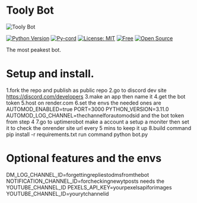# Tooly Bot

![Tooly Bot](https://files.catbox.moe/6fi55l.png)

[![Python Version](https://img.shields.io/badge/python-3.8%2B-blue)](https://www.python.org)
[![Py-cord](https://img.shields.io/badge/py--cord-2.4%2B-blue)](https://docs.pycord.dev/)
[![License: MIT](https://img.shields.io/badge/License-MIT-yellow.svg)](https://opensource.org/licenses/MIT)
[![Free](https://img.shields.io/badge/Free-100%25-success)](https://github.com/chersbobers/ToolyBot)
[![Open Source](https://img.shields.io/badge/Open%20Source-%E2%9D%A4-red)](https://github.com/chersbobers/ToolyBot)

The most peakest bot.

# Setup and install.
1.fork the repo and publish as public repo
2.go to discord dev site https://discord.com/developers
3.make an app then name it
4.get the bot token 
5.host on render.com
6.set the envs the needed ones are AUTOMOD_ENABLED=true PORT=3000 PYTHON_VERSION=3.11.0 AUTOMOD_LOG_CHANNEL=thechannelforautomodsid and the bot token from step 4
7.go to uptimerobot make a account a setup a moniter then set it to check the onrender site url every 5 mins to keep it up
8.build command pip install -r requirements.txt
run command python bot.py

# Optional features and the envs

DM_LOG_CHANNEL_ID=forgettingrepliestodmsfromthebot
NOTIFICATION_CHANNEL_ID=forcheckingnewytposts needs the YOUTUBE_CHANNEL_ID
PEXELS_API_KEY=yourpexelsapiforimages
YOUTUBE_CHANNEL_ID=yourytchannelid

